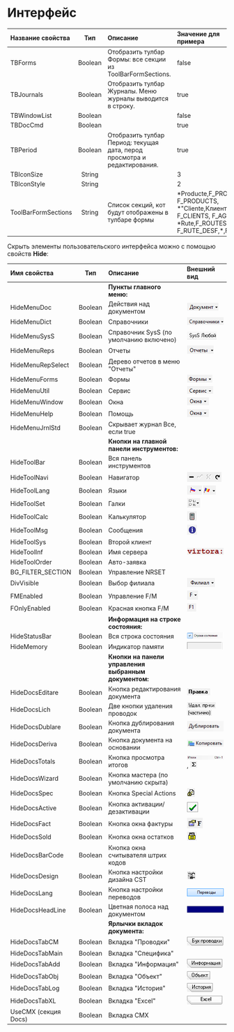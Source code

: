 # Интерфейс

| **Название свойства** | **Тип** | **Описание**  | **Значение для примера**  |
| :------------- |:-------------:| :-----| :-----|
| TBForms | Boolean | Отобразить тулбар Формы: все секции из ToolBarFormSections. | false |
| TBJournals | Boolean | Отобразить тулбар Журналы. Меню журналы выводится в строку. | true |
| TBWindowList | Boolean |   | false |
| TBDocCmd | Boolean |   | true |
| TBPeriod | Boolean | Отобразить тулбар Период: текущая дата, перод просмотра и редактирования. | true |
| TBIconSize | String |   | 3 |
| TBIconStyle | String |   | 2 |
| ToolBarFormSections | String | Список секций, кот будут отображены в тулбаре формы | \*Producte,F\_PROD\_GR, F\_PRODUCTS, \*"Cliente,Клиенты",              F\_CLIENTS, F\_AGENTS, \*Rute,F\_ROUTES, F\_RUTE\_DESF,\*,F\_UM |

 Скрыть элементы пользовательского интерфейса можно с помощью свойств **Hide**:



| **Имя свойства**  | **Тип** | **Описание** | **Внешний вид**   |
| :------------- |:-------------:| :-----| :-----|
|   |   | **Пункты главного меню:**  |     |
| HideMenuDoc | Boolean | Действия над документом | ![](https://github.com/prbsoft/wiki/blob/master/src/interface/doc.png?raw=true) |
| HideMenuDict | Boolean | Справочники | ![](https://github.com/prbsoft/wiki/blob/master/src/interface/spr.png?raw=true) |
| HideMenuSysS | Boolean | Справочник SysS \(по умолчанию включено\) | ![](https://github.com/prbsoft/wiki/blob/master/src/interface/sys.png?raw=true) |
| HideMenuReps | Boolean | Отчеты | ![](https://github.com/prbsoft/wiki/blob/master/src/interface/rep.png?raw=true) |
| HideMenuRepSelect | Boolean | Дерево отчетов в меню "Отчеты" |   |
| HideMenuForms | Boolean | Формы | ![](https://github.com/prbsoft/wiki/blob/master/src/interface/form.png?raw=true) |
| HideMenuUtil | Boolean | Сервис | ![](https://github.com/prbsoft/wiki/blob/master/src/interface/service.png?raw=true) |
| HideMenuWindow | Boolean | Окна | ![](https://github.com/prbsoft/wiki/blob/master/src/interface/win.png?raw=true) |
| HideMenuHelp | Boolean | Помощь | ![](https://github.com/prbsoft/wiki/blob/master/src/interface/win.png?raw=true) |
| HideMenuJrnlStd | Boolean | Скрывает журнал Все, если true |   |
|   |   | **Кнопки на главной панели инструментов:** |   |
| HideToolBar | Boolean | Вся панель инструментов |   |
| HideToolNavi | Boolean | Навигатор | ![](https://github.com/prbsoft/wiki/blob/master/src/interface/10.png?raw=true) |
| HideToolLang | Boolean | Языки |  ![N](https://github.com/prbsoft/wiki/blob/master/src/interface/11.png?raw=true) ![N](https://github.com/prbsoft/wiki/blob/master/src/interface/31.png?raw=true) |
| HideToolSet | Boolean | Галки | ![](https://github.com/prbsoft/wiki/blob/master/src/interface/12.png?raw=true) |
| HideToolCalc | Boolean | Калькулятор | ![](https://github.com/prbsoft/wiki/blob/master/src/interface/calc.png?raw=true) |
| HideToolMsg | Boolean | Сообщения | ![](https://github.com/prbsoft/wiki/blob/master/src/interface/14.png?raw=true) |
| HideToolSys | Boolean | Второй клиент |   |
| HideToolInf | Boolean | Имя сервера | ![](https://github.com/prbsoft/wiki/blob/master/src/interface/16.png?raw=true) |
| HideToolOrder | Boolean | Авто-заявка |   |
| BG\_FILTER\_SECTION | Boolean |  Управление NRSET |   |
| DivVisible | Boolean | Выбор филиала | ![](https://github.com/prbsoft/wiki/blob/master/src/interface/40.png?raw=true) |
| FMEnabled | Boolean | Управление F/M | ![](https://github.com/prbsoft/wiki/blob/master/src/interface/41.png?raw=true) |
| FOnlyEnabled | Boolean | Красная кнопка F/M | ![](https://github.com/prbsoft/wiki/blob/master/src/interface/42.png?raw=true) |
|   |   | **Информация на строке состояния:** |   |
| HideStatusBar | Boolean | Вся строка состояния | ![](https://github.com/prbsoft/wiki/blob/master/src/interface/44.png?raw=true) |
| HideMemory | Boolean | Индикатор памяти | ![](https://github.com/prbsoft/wiki/blob/master/src/interface/45.png?raw=true) |
|   |   | **Кнопки на панели управления выбранным документом:** |   |
| HideDocsEditare | Boolean | Кнопка редактирования документа | ![](https://github.com/prbsoft/wiki/blob/master/src/interface/18.png?raw=true) |
| HideDocsLich | Boolean | Две кнопки удаления проводок |  ![N](https://github.com/prbsoft/wiki/blob/master/src/interface/19.png?raw=true) ![N](https://github.com/prbsoft/wiki/blob/master/src/interface/20.png?raw=true) |
| HideDocsDublare | Boolean | Кнопка дублирования документа | ![](https://github.com/prbsoft/wiki/blob/master/src/interface/38.png?raw=true) |
| HideDocsDeriva | Boolean | Кнопка документа на основании | ![](https://github.com/prbsoft/wiki/blob/master/src/interface/34.png?raw=true) |
| HideDocsTotals | Boolean | Кнопка просмотра итогов |  ![N](https://github.com/prbsoft/wiki/blob/master/src/interface/39.png?raw=true), ![N](https://github.com/prbsoft/wiki/blob/master/src/interface/23.png?raw=true) |
| HideDocsWizard  | Boolean | Кнопка мастера \(по умолчанию скрыта\) |   |
| HideDocsSpec | Boolean | Кнопка Special Actions | ![](https://github.com/prbsoft/wiki/blob/master/src/interface/22.png?raw=true) |
| HideDocsActive | Boolean | Кнопка активации/дезактивации | ![](https://github.com/prbsoft/wiki/blob/master/src/interface/32.png?raw=true) |
| HideDocsFact | Boolean | Кнопка окна фактуры | ![](https://github.com/prbsoft/wiki/blob/master/src/interface/21.png?raw=true) |
| HideDocsSold | Boolean | Кнопка окна остатков | ![](https://github.com/prbsoft/wiki/blob/master/src/interface/%D0%9A%D0%BD%D0%BE%D0%BF%D0%BA%D0%B0%20%D0%BE%D1%81%D1%82%D0%B0%D1%82%D0%BA%D0%BE%D0%B2.png?raw=true) |
| HideDocsBarCode | Boolean | Кнопка окна считывателя штрих кодов |   |
| HideDocsDesign | Boolean | Кнопка настройки дизайна CST | ![](https://github.com/prbsoft/wiki/blob/master/src/interface/46.png?raw=true) |
| HideDocsLang | Boolean | Кнопка настройки переводов | ![](https://github.com/prbsoft/wiki/blob/master/src/interface/33.png?raw=true) |
| HideDocsHeadLine | Boolean | Цветная полоса над документом | ![](https://github.com/prbsoft/wiki/blob/master/src/interface/24.png?raw=true) |
|   |   | **Ярлычки вкладок документа:** |   |
| HideDocsTabCM | Boolean | Вкладка "Проводки" | ![](https://github.com/prbsoft/wiki/blob/master/src/interface/26.png?raw=true) |
| HideDocsTabMain | Boolean | Вкладка "Специфика" |   |
| HideDocsTabAdd | Boolean | Вкладка "Информация" | ![](https://github.com/prbsoft/wiki/blob/master/src/interface/27.png?raw=true) |
| HideDocsTabObj | Boolean | Вкладка "Объект" | ![](https://github.com/prbsoft/wiki/blob/master/src/interface/28.png?raw=true) |
| HideDocsTabLog  | Boolean | Вкладка "История" | ![](https://github.com/prbsoft/wiki/blob/master/src/interface/29.png?raw=true) |
| HideDocsTabXL | Boolean | Вкладка "Excel" | ![](https://github.com/prbsoft/wiki/blob/master/src/interface/30.png?raw=true) |
| UseCMX \(секция Docs\) | Boolean | Вкладка CMX |   |

